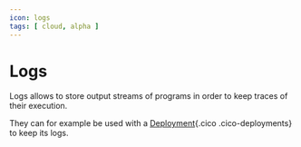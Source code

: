 ```yaml
---
icon: logs
tags: [ cloud, alpha ]
---
```

# Logs

Logs allows to store output streams of programs in order to keep traces of their execution.

They can for example be used with a [Deployment](/concepts/automations/deployments){.cico .cico-deployments} to keep its logs.
